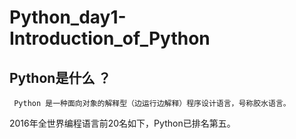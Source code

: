 # Python_day1-Introduction_of_Python
##  Python是什么 ？
     Python 是一种面向对象的解释型（边运行边解释）程序设计语言，号称胶水语言。
2016年全世界编程语言前20名如下，Python已排名第五。

